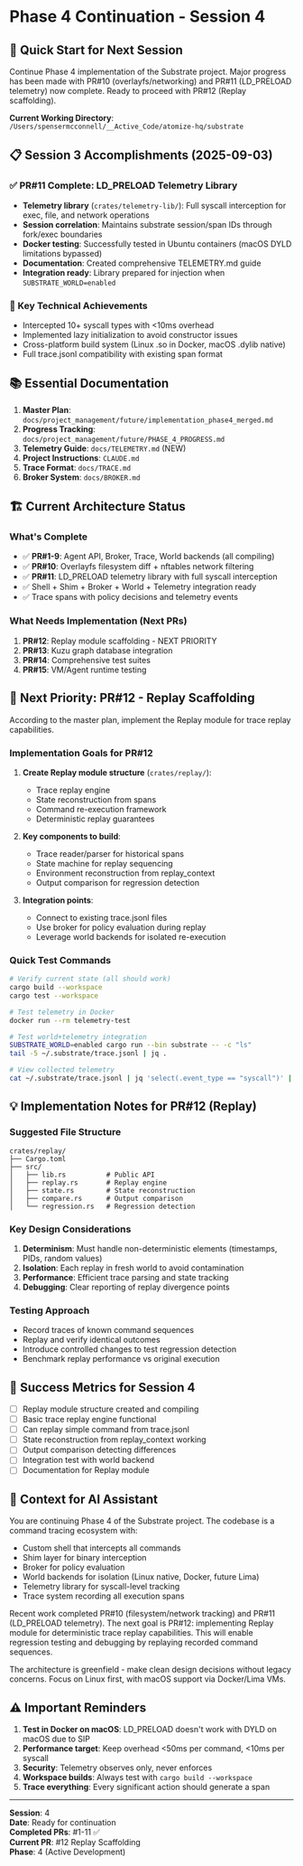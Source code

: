 # Phase 4 Continuation - Session 4

## 🚀 Quick Start for Next Session

Continue Phase 4 implementation of the Substrate project. Major progress has been made with PR#10 (overlayfs/networking) and PR#11 (LD_PRELOAD telemetry) now complete. Ready to proceed with PR#12 (Replay scaffolding).

**Current Working Directory**: `/Users/spensermcconnell/__Active_Code/atomize-hq/substrate`

## 📋 Session 3 Accomplishments (2025-09-03)

### ✅ PR#11 Complete: LD_PRELOAD Telemetry Library
- **Telemetry library** (`crates/telemetry-lib/`): Full syscall interception for exec, file, and network operations
- **Session correlation**: Maintains substrate session/span IDs through fork/exec boundaries
- **Docker testing**: Successfully tested in Ubuntu containers (macOS DYLD limitations bypassed)
- **Documentation**: Created comprehensive TELEMETRY.md guide
- **Integration ready**: Library prepared for injection when `SUBSTRATE_WORLD=enabled`

### 🎯 Key Technical Achievements
- Intercepted 10+ syscall types with <10ms overhead
- Implemented lazy initialization to avoid constructor issues
- Cross-platform build system (Linux .so in Docker, macOS .dylib native)
- Full trace.jsonl compatibility with existing span format

## 📚 Essential Documentation
1. **Master Plan**: `docs/project_management/future/implementation_phase4_merged.md`
2. **Progress Tracking**: `docs/project_management/future/PHASE_4_PROGRESS.md` 
3. **Telemetry Guide**: `docs/TELEMETRY.md` (NEW)
4. **Project Instructions**: `CLAUDE.md`
5. **Trace Format**: `docs/TRACE.md`
6. **Broker System**: `docs/BROKER.md`

## 🏗️ Current Architecture Status

### What's Complete
- ✅ **PR#1-9**: Agent API, Broker, Trace, World backends (all compiling)
- ✅ **PR#10**: Overlayfs filesystem diff + nftables network filtering
- ✅ **PR#11**: LD_PRELOAD telemetry library with full syscall interception
- ✅ Shell + Shim + Broker + World + Telemetry integration ready
- ✅ Trace spans with policy decisions and telemetry events

### What Needs Implementation (Next PRs)
1. **PR#12**: Replay module scaffolding - NEXT PRIORITY
2. **PR#13**: Kuzu graph database integration  
3. **PR#14**: Comprehensive test suites
4. **PR#15**: VM/Agent runtime testing

## 🎯 Next Priority: PR#12 - Replay Scaffolding

According to the master plan, implement the Replay module for trace replay capabilities.

### Implementation Goals for PR#12
1. **Create Replay module structure** (`crates/replay/`):
   - Trace replay engine
   - State reconstruction from spans
   - Command re-execution framework
   - Deterministic replay guarantees

2. **Key components to build**:
   - Trace reader/parser for historical spans
   - State machine for replay sequencing
   - Environment reconstruction from replay_context
   - Output comparison for regression detection

3. **Integration points**:
   - Connect to existing trace.jsonl files
   - Use broker for policy evaluation during replay
   - Leverage world backends for isolated re-execution

### Quick Test Commands
```bash
# Verify current state (all should work)
cargo build --workspace
cargo test --workspace

# Test telemetry in Docker
docker run --rm telemetry-test

# Test world+telemetry integration
SUBSTRATE_WORLD=enabled cargo run --bin substrate -- -c "ls"
tail -5 ~/.substrate/trace.jsonl | jq .

# View collected telemetry
cat ~/.substrate/trace.jsonl | jq 'select(.event_type == "syscall")' | head
```

## 💡 Implementation Notes for PR#12 (Replay)

### Suggested File Structure
```
crates/replay/
├── Cargo.toml
├── src/
│   ├── lib.rs          # Public API
│   ├── replay.rs       # Replay engine
│   ├── state.rs        # State reconstruction
│   ├── compare.rs      # Output comparison
│   └── regression.rs   # Regression detection
```

### Key Design Considerations
1. **Determinism**: Must handle non-deterministic elements (timestamps, PIDs, random values)
2. **Isolation**: Each replay in fresh world to avoid contamination
3. **Performance**: Efficient trace parsing and state tracking
4. **Debugging**: Clear reporting of replay divergence points

### Testing Approach
- Record traces of known command sequences
- Replay and verify identical outcomes
- Introduce controlled changes to test regression detection
- Benchmark replay performance vs original execution

## 🚦 Success Metrics for Session 4
- [ ] Replay module structure created and compiling
- [ ] Basic trace replay engine functional
- [ ] Can replay simple command from trace.jsonl
- [ ] State reconstruction from replay_context working
- [ ] Output comparison detecting differences
- [ ] Integration test with world backend
- [ ] Documentation for Replay module

## 📝 Context for AI Assistant

You are continuing Phase 4 of the Substrate project. The codebase is a command tracing ecosystem with:
- Custom shell that intercepts all commands
- Shim layer for binary interception
- Broker for policy evaluation
- World backends for isolation (Linux native, Docker, future Lima)
- Telemetry library for syscall-level tracking
- Trace system recording all execution spans

Recent work completed PR#10 (filesystem/network tracking) and PR#11 (LD_PRELOAD telemetry). The next goal is PR#12: implementing Replay module for deterministic trace replay capabilities. This will enable regression testing and debugging by replaying recorded command sequences.

The architecture is greenfield - make clean design decisions without legacy concerns. Focus on Linux first, with macOS support via Docker/Lima VMs.

## ⚠️ Important Reminders

1. **Test in Docker on macOS**: LD_PRELOAD doesn't work with DYLD on macOS due to SIP
2. **Performance target**: Keep overhead <50ms per command, <10ms per syscall
3. **Security**: Telemetry observes only, never enforces
4. **Workspace builds**: Always test with `cargo build --workspace`
5. **Trace everything**: Every significant action should generate a span

---

**Session**: 4  
**Date**: Ready for continuation  
**Completed PRs**: #1-11 ✅  
**Current PR**: #12 Replay Scaffolding  
**Phase**: 4 (Active Development)